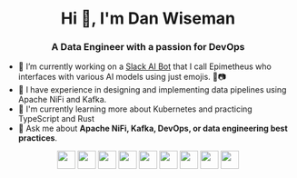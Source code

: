 <h1 align="center">Hi 👋, I'm Dan Wiseman</h1>
<h3 align="center">A Data Engineer with a passion for DevOps</h3>

- 🔭 I’m currently working on a [Slack AI Bot](https://github.com/danwiseman/epimetheus) that 
    I call Epimetheus who interfaces with various AI models using just emojis. 🥑📷
- 💼 I have experience in designing and implementing data pipelines using Apache NiFi and Kafka.
- 🌱 I'm currently learning more about Kubernetes and practicing TypeScript and Rust
- 💬 Ask me about **Apache NiFi, Kafka, DevOps, or data engineering best practices**.


<p align="center">
    <img height="32" width="32" src="https://cdn.simpleicons.org/slack" />
    <img height="32" width="32" src="https://cdn.simpleicons.org/vercel" />
    <img height="32" width="32" src="https://cdn.simpleicons.org/redis" />
    <img height="32" width="32" src="https://cdn.simpleicons.org/langchain" />
    <img height="32" width="32" src="https://cdn.simpleicons.org/openai" />
    <img height="32" width="32" src="https://cdn.simpleicons.org/typescript" />
    <img  height="32" width="32" src="https://cdn.simpleicons.org/python" />
    <img height="32" width="32" src="https://cdn.simpleicons.org/apachekafka" />
    <img height="32" width="32" src="https://cdn.simpleicons.org/apachespark" />
</p>
